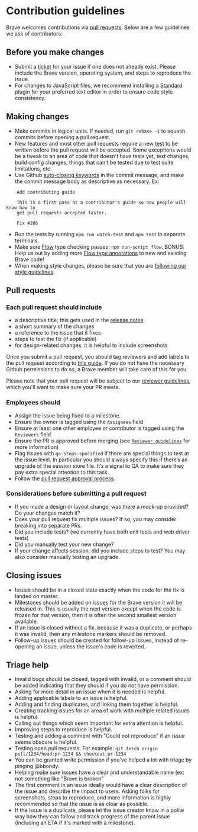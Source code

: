 # Contribution guidelines

Brave welcomes contributions via [pull requests](https://github.com/brave/browser-laptop/pulls). Below are a few guidelines we ask of contributors:

## Before you make changes

* Submit a [ticket](https://github.com/brave/browser-laptop/issues) for your issue if one does not already exist. Please include the Brave version, operating system, and steps to reproduce the issue.
* For changes to JavaScript files, we recommend installing a [Standard](http://standardjs.com/) plugin for your preferred text editor in order to ensure code style consistency.

## Making changes

* Make commits in logical units. If needed, run `git rebase -i` to squash commits before opening a pull request.
* New features and most other pull requests require a new [test](https://github.com/brave/browser-laptop/blob/master/docs/tests.md) to be written before the pull request will be accepted.  Some exceptions would be a tweak to an area of code that doesn't have tests yet, text changes, build config changes, things that can't be tested due to test suite limitations, etc.
* Use Github [auto-closing keywords](https://help.github.com/articles/closing-issues-via-commit-messages/) in the commit message, and make the commit message body as descriptive as necessary. Ex:

````
    Add contributing guide

    This is a first pass at a contributor's guide so now people will know how to
    get pull requests accepted faster.

    Fix #206
````

* Run the tests by running `npm run watch-test` and `npm test` in separate terminals.
* Make sure [Flow](http://flowtype.org/) type checking passes: `npm run-script flow`. BONUS: Help us out by adding more [Flow type annotations](http://flowtype.org/blog/2015/02/20/Flow-Comments.html) to new and existing Brave code!
* When making style changes, please be sure that you are [following our style guidelines](https://github.com/brave/browser-laptop/blob/master/docs/style.md).

## Pull requests

### Each pull request should include

* a descriptive title; this gets used in the [release notes](https://github.com/brave/browser-laptop/releases/tag/0.11.6dev)
* a short summary of the changes
* a reference to the issue that it fixes
* steps to test the fix (if applicable)
* for design-related changes, it is helpful to include screenshots

Once you submit a pull request, you should tag reviewers and add labels to the pull request according to [this guide](https://github.com/brave/browser-laptop/wiki/Pull-request-process). If you do not have the necessary Github permissions to do so, a Brave member will take care of this for you.

Please note that your pull request will
be subject to our [reviewer guidelines](https://github.com/brave/browser-laptop/wiki/Reviewer-guideline), which you'll want to make
sure your PR meets.

### Employees should

* Assign the issue being fixed to a milestone.
* Ensure the owner is tagged using the `Assignees` field
* Ensure at least one other employee or contributor is tagged using the `Reviewers` field
* Ensure the PR is approved before merging (see [`Reviewer guidelines`](https://github.com/brave/browser-laptop/wiki/Reviewer-guideline) for more information)
* Flag issues with `qa-steps-specified` if there are special things to test at the issue level. In particular you should always specify this if there’s an upgrade of the session store file.  It’s a signal to QA to make sure they pay extra special attention to this task.
* Follow the [pull request approval process](https://github.com/brave/browser-laptop/wiki/Pull-request-process).

### Considerations before submitting a pull request

* If you made a design or layout change, was there a mock-up provided? Do your changes match it?
* Does your pull request fix multiple issues? If so, you may consider breaking into separate PRs.
* Did you include tests? (we currently have both unit tests and web driver tests)
* Did you manually test your new change?
* If your change affects session, did you include steps to test? You may also consider manually testing an upgrade.

## Closing issues

* Issues should be in a closed state exactly when the code for the fix is landed on master.
* Milestones should be added on issues for the Brave version it will be released in. This is usually the next version except when the code is frozen for that version, then it is often the second smallest version available.
* If an issue is closed without a fix, because it was a duplicate, or perhaps it was invalid, then any milestone markers should be removed.
* Follow-up issues should be created for follow-up issues, instead of re-opening an issue, unless the issue's code is reverted.

## Triage help

* Invalid bugs should be closed, tagged with invalid, or a comment should be added indicating that they should if you do not have permission.
* Asking for more detail in an issue when it is needed is helpful.
* Adding applicable labels to an issue is helpful.
* Adding and finding duplicates, and linking them together is helpful.
* Creating tracking issues for an area of work with multiple related issues is helpful.
* Calling out things which seem important for extra attention is helpful.
* Improving steps to reproduce is helpful.
* Testing and adding a comment with "Could not reproduce" if an issue seems obscure is helpful.
* Testing open pull requests. For example: `git fetch origin pull/1234/head:pr-1234 && checkout pr-1234`
* You can be granted write permission if you've helped a lot with triage by pinging @bbondy.
* Helping make sure issues have a clear and understandable name (ex: not something like "Brave is broken"
* The first comment in an issue ideally would have a clear description of the issue and describe the impact to users. Asking folks for screenshots, steps to reproduce, and more information is highly recommended so that the issue is as clear as possible.
* If the issue is a duplicate, please let the issue creator know in a polite way how they can follow and track progress of the parent issue (including an ETA if it's marked with a milestone).

